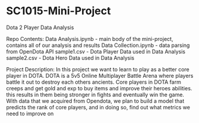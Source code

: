 # SC1015-Mini-Project
Dota 2 Player Data Analysis

Repo Contents:
Data Analysis.ipynb - main body of the mini-project, contains all of our analysis and results
Data Collection.ipynb - data parsing from OpenDota API
sample1.csv - Dota Player Data used in Data Analysis
sample2.csv - Dota Hero Data used in Data Analysis

Project Description:
In this project we want to learn to play as a better core player in DOTA. DOTA is a 5v5 Online Multiplayer Battle Arena where players battle it out to destroy each others ancients. Core players in DOTA farm creeps and get gold and exp to buy items and improve their heroes abilities. this results in them being stronger in fights and eventually win the game. With data that we acquired from Opendota, we plan to build a model that predicts the rank of core players, and in doing so, find out what metrics we need to improve on

